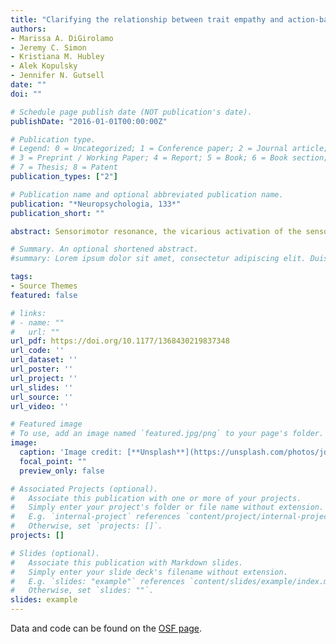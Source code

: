 ```yaml
---
title: "Clarifying the relationship between trait empathy and action-based resonance indexed by EEG mu-rhythm suppression."
authors:
- Marissa A. DiGirolamo
- Jeremy C. Simon
- Kristiana M. Hubley
- Alek Kopulsky
- Jennifer N. Gutsell
date: ""
doi: ""

# Schedule page publish date (NOT publication's date).
publishDate: "2016-01-01T00:00:00Z"

# Publication type.
# Legend: 0 = Uncategorized; 1 = Conference paper; 2 = Journal article;
# 3 = Preprint / Working Paper; 4 = Report; 5 = Book; 6 = Book section;
# 7 = Thesis; 8 = Patent
publication_types: ["2"]

# Publication name and optional abbreviated publication name.
publication: "*Neuropsychologia, 133*"
publication_short: ""

abstract: Sensorimotor resonance, the vicarious activation of the sensory motor system during observation of another's actions, is thought to contribute to important social functions including empathy. Previous research has shown that sensorimotor resonance, as measured by suppression of the electrophysiological (EEG) mu rhythm, is predicted by trait empathy, but findings are inconsistent. Here we report data from a high-powered study (_N_ = 252) to clarify the relationship between sensorimotor resonance as indexed by mu suppression during action observation and trait empathy as measured by the well-established Interpersonal Reactivity Index (IRI). Our initial pre-registered analyses at central electrode locations indicate that sensorimotor resonance is unrelated to general trait empathy or its sub-facets, however, these effects could not be isolated from attention-related occipital alpha. An additional non-registered analysis using Independent Component Analysis (ICA) to look at the isolated central mu-component clarified the relationship. Results confirmed the lack of a relationship between the mu-component and the perspective taking, personal distress, or fantasy facets of the IRI, but suggest a possible association with empathic concern such that greater resonance is associated with greater empathic concern. These results question the previously assumed relationship between trait empathy and sensorimotor resonance and highlight the need to investigate experience sharing tendencies in the context of simulation-based resonance.

# Summary. An optional shortened abstract.
#summary: Lorem ipsum dolor sit amet, consectetur adipiscing elit. Duis posuere tellus ac convallis placerat. #Proin tincidunt magna sed ex sollicitudin condimentum.

tags:
- Source Themes
featured: false

# links:
# - name: ""
#   url: ""
url_pdf: https://doi.org/10.1177/1368430219837348
url_code: ''
url_dataset: ''
url_poster: ''
url_project: ''
url_slides: ''
url_source: ''
url_video: ''

# Featured image
# To use, add an image named `featured.jpg/png` to your page's folder. 
image:
  caption: 'Image credit: [**Unsplash**](https://unsplash.com/photos/jdD8gXaTZsc)'
  focal_point: ""
  preview_only: false

# Associated Projects (optional).
#   Associate this publication with one or more of your projects.
#   Simply enter your project's folder or file name without extension.
#   E.g. `internal-project` references `content/project/internal-project/index.md`.
#   Otherwise, set `projects: []`.
projects: []

# Slides (optional).
#   Associate this publication with Markdown slides.
#   Simply enter your slide deck's filename without extension.
#   E.g. `slides: "example"` references `content/slides/example/index.md`.
#   Otherwise, set `slides: ""`.
slides: example
---
```




Data and code can be found on the [OSF page](https://osf.io/95zf8/).
